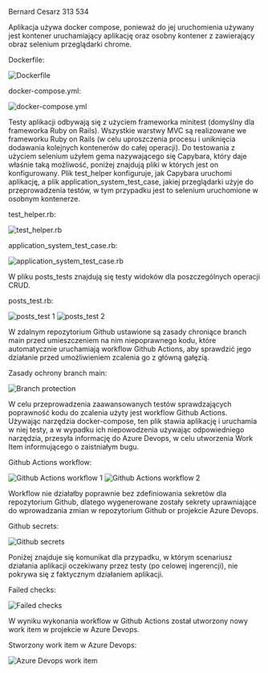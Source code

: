 Bernard Cesarz 313 534

Aplikacja używa docker compose, ponieważ do jej uruchomienia używany jest kontener uruchamiający aplikację oraz osobny kontener z zawierający obraz selenium przeglądarki chrome.

Dockerfile:

![Dockerfile](./dockerfile.png)

docker-compose.yml:

![docker-compose.yml](./docker-compose.png)

Testy aplikacji odbywają się z użyciem frameworka minitest (domyślny dla frameworka Ruby on Rails). Wszystkie warstwy MVC są realizowane we frameworku Ruby on Rails (w celu uproszczenia procesu i uniknięcia dodawania kolejnych kontenerów do całej operacji).
Do testowania z użyciem selenium użyłem gema nazywającego się Capybara, który daje właśnie taką możliwość, poniżej znajdują pliki w których jest on konfigurowany. Plik test_helper konfiguruje, jak Capybara uruchomi aplikację, a plik application_system_test_case, jakiej przeglądarki użyje do przeprowadzenia testów, w tym przypadku jest to selenium uruchomione w osobnym kontenerze.

test_helper.rb:

![test_helper.rb](./test_helper.png)

application_system_test_case.rb:

![application_system_test_case.rb](./application_system_test_case.png)

W pliku posts_tests znajdują się testy widoków dla poszczególnych operacji CRUD.

posts_test.rb:

![posts_test 1](./posts_test_1.png)
![posts_test 2](./posts_test_2.png)

W zdalnym repozytorium Github ustawione są zasady chroniące branch main przed umieszczeniem na nim niepoprawnego kodu, które automatycznie uruchamiają workflow Github Actions, aby sprawdzić jego działanie przed umożliwieniem zcalenia go z główną gałęzią.

Zasady ochrony branch main:

![Branch protection](./branch_protection.png)

W celu przeprowadzenia zaawansowanych testów sprawdzających poprawność kodu do zcalenia użyty jest workflow Github Actions. Używając narzędzia docker-compose, ten plik stawia aplikację i uruchamia w niej testy, a w wypadku ich niepowodzenia używając odpowiedniego narzędzia, przesyła informację do Azure Devops, w celu utworzenia Work Item informującego o zaistniałym bugu.

Github Actions workflow:

![Github Actions workflow 1](./github_actions_workflow.png)
![Github Actions workflow 2](./github_actions_workflow_2.png)

Workflow nie działałby poprawnie bez zdefiniowania sekretów dla repozytorium Github, dlatego wygenerowane zostały sekrety uprawniające do wprowadzania zmian w repozytorium Github or projekcie Azure Devops.

Github secrets:

![Github secrets](./secrets.png)

Poniżej znajduje się komunikat dla przypadku, w którym scenariusz działania aplikacji oczekiwany przez testy (po celowej ingerencji), nie pokrywa się z faktycznym działaniem aplikacji.

Failed checks:

![Failed checks](./failed_checks.png)

W wyniku wykonania workflow w Github Actions został utworzony nowy work item w projekcie w Azure Devops.

Stworzony work item w Azure Devops:

![Azure Devops work item](./created_work_item.png)
